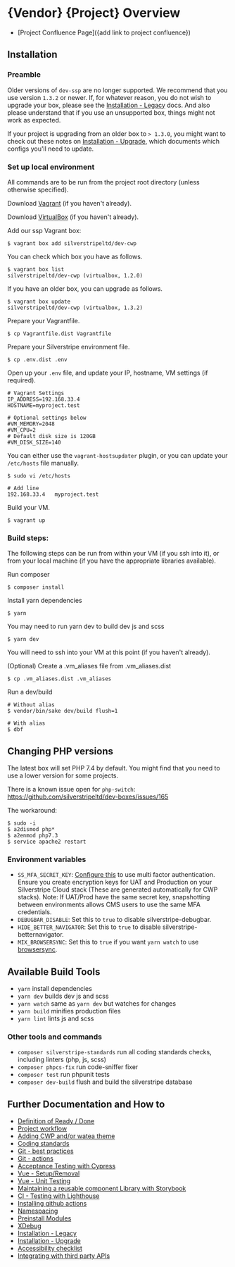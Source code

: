 # {Vendor} {Project} Overview

 * [Project Confluence Page]({add link to project confluence})

## Installation

### Preamble

Older versions of `dev-ssp` are no longer supported. We recommend that you use version `1.3.2` or newer. If, for
whatever reason, you do not wish to upgrade your box, please see the
[Installation - Legacy](docs/installation-legacy.md)
docs. And also please understand that if you use an unsupported box, things might not work as expected.

If your project is upgrading from an older box to `> 1.3.0`, you might want to check out these notes on
[Installation - Upgrade](docs/installation-upgrade.md), which documents which configs you'll need to update.

### Set up local environment

All commands are to be run from the project root directory (unless otherwise specified).

Download [Vagrant](https://www.vagrantup.com/) (if you haven't already).

Download [VirtualBox](https://www.virtualbox.org/wiki/Downloads) (if you haven't already).

Add our ssp Vagrant box:

```
$ vagrant box add silverstripeltd/dev-cwp
```

You can check which box you have as follows.

```
$ vagrant box list
silverstripeltd/dev-cwp (virtualbox, 1.2.0)
```

If you have an older box, you can upgrade as follows.

```
$ vagrant box update
silverstripeltd/dev-cwp (virtualbox, 1.3.2)
```

Prepare your Vagrantfile.

```
$ cp Vagrantfile.dist Vagrantfile
```

Prepare your Silverstripe environment file.

```
$ cp .env.dist .env
```

Open up your `.env` file, and update your IP, hostname, VM settings (if required).

```
# Vagrant Settings
IP_ADDRESS=192.168.33.4
HOSTNAME=myproject.test

# Optional settings below
#VM_MEMORY=2048
#VM_CPU=2
# Default disk size is 120GB
#VM_DISK_SIZE=140
```

You can either use the `vagrant-hostsupdater` plugin, or you can update your `/etc/hosts` file manually.

```
$ sudo vi /etc/hosts

# Add line
192.168.33.4   myproject.test
```

Build your VM.
```
$ vagrant up
```

### Build steps:

The following steps can be run from within your VM (if you ssh into it), or from your local machine (if you have the
appropriate libraries available).

Run composer
```
$ composer install
```

Install yarn dependencies
```
$ yarn
```

You may need to run yarn dev to build dev js and scss
```
$ yarn dev
```

You will need to ssh into your VM at this point (if you haven't already).

(Optional) Create a .vm_aliases file from .vm_aliases.dist
```
$ cp .vm_aliases.dist .vm_aliases
```

Run a dev/build
```
# Without alias
$ vendor/bin/sake dev/build flush=1

# With alias
$ dbf
```

## Changing PHP versions

The latest box will set PHP 7.4 by default. You might find that you need to use a lower version for some projects.

There is a known issue open for `php-switch`:
https://github.com/silverstripeltd/dev-boxes/issues/165

The workaround:
```
$ sudo -i
$ a2dismod php*
$ a2enmod php7.3
$ service apache2 restart
```

### Environment variables

- `SS_MFA_SECRET_KEY`: [Configure this](https://github.com/silverstripe/silverstripe-totp-authenticator#configuration)
to use multi factor authentication. Ensure you create encryption keys for UAT and Production on your Silverstripe Cloud
stack (These are generated automatically for CWP stacks). Note: If UAT/Prod have the same secret key, snapshotting
between environments allows CMS users to use the same MFA credentials.
- `DEBUGBAR_DISABLE`: Set this to `true` to disable silverstripe-debugbar.
- `HIDE_BETTER_NAVIGATOR`: Set this to `true` to disable silverstripe-betternavigator.
- `MIX_BROWSERSYNC`: Set this to `true` if you want `yarn watch` to use [browsersync](https://browsersync.io/).

## Available Build Tools

* `yarn` install dependencies
* `yarn dev` builds dev js and scss
* `yarn watch` same as `yarn dev` but watches for changes
* `yarn build` minifies production files
* `yarn lint` lints js and scss

### Other tools and commands

* `composer silverstripe-standards` run all coding standards checks, including linters (php, js, scss)
* `composer phpcs-fix` run code-sniffer fixer
* `composer test` run phpunit tests
* `composer dev-build` flush and build the silverstripe database

## Further Documentation and How to

* [Definition of Ready / Done](docs/definition-of-ready-done.md)
* [Project workflow](docs/project-workflow.md)
* [Adding CWP and/or watea theme](docs/cwp.md)
* [Coding standards](docs/coding-standards.md)
* [Git - best practices](docs/git.md)
* [Git - actions](docs/actions.md)
* [Acceptance Testing with Cypress](docs/cypress.md)
* [Vue - Setup/Removal](docs/vue-setup.md)
* [Vue - Unit Testing](docs/vue-test.md)
* [Maintaining a reusable component Library with Storybook](docs/storybook.md)
* [CI - Testing with Lighthouse](docs/lighthouse.md)
* [Installing github actions](docs/actions.md)
* [Namespacing](docs/namespacing.md)
* [Preinstall Modules](docs/preinstalled-modules.md)
* [XDebug](docs/xdebug.md)
* [Installation - Legacy](docs/installation-legacy.md)
* [Installation - Upgrade](docs/installation-upgrade.md)
* [Accessibility checklist](docs/accessibility.md)
* [Integrating with third party APIs](https://github.com/silverstripeltd/api-integration-skeleton)
